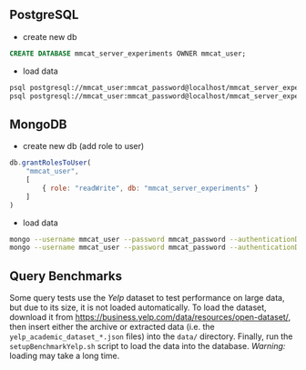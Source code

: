 ## PostgreSQL

- create new db
```sql
CREATE DATABASE mmcat_server_experiments OWNER mmcat_user;
```
- load data
```sh
psql postgresql://mmcat_user:mmcat_password@localhost/mmcat_server_experiments?sslmode=require -f createPostgresql.sql
psql postgresql://mmcat_user:mmcat_password@localhost/mmcat_server_experiments?sslmode=require -f setupPostgresql.sql
```

## MongoDB

- create new db (add role to user)
```js
db.grantRolesToUser(
    "mmcat_user",
    [
        { role: "readWrite", db: "mmcat_server_experiments" }
    ]
)
```
- load data
```sh
mongo --username mmcat_user --password mmcat_password --authenticationDatabase admin localhost:27017/mmcat_server_experiments setupMongodb.js
mongo --username mmcat_user --password mmcat_password --authenticationDatabase admin localhost:27017/mmcat_server_experiments initialUserData.js
```

## Query Benchmarks

Some query tests use the *Yelp* dataset to test performance on large data, but due to its size, it is not loaded automatically. To load the dataset, download it from <https://business.yelp.com/data/resources/open-dataset/>, then insert either the archive or extracted data (i.e. the `yelp_academic_dataset_*.json` files) into the `data/` directory. Finally, run the `setupBenchmarkYelp.sh` script to load the data into the database. *Warning:* loading may take a long time.
